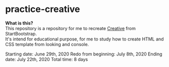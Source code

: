 # practice-creative

**What is this?**  
This repository is a repository for me to recreate [Creative](https://startbootstrap.com/previews/creative/) from StartBootstrap.  
It's intend for educational purpose, for me to study how to create HTML and CSS template from looking and console. 

Starting date: June 29th, 2020
Redo from beginning: July 8th, 2020
Ending date: July 22th, 2020
Total time: 8 days

